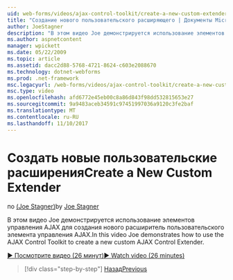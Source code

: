 ```yaml
---
uid: web-forms/videos/ajax-control-toolkit/create-a-new-custom-extender
title: "Создание нового пользовательского расширяющего | Документы Microsoft"
author: JoeStagner
description: "В этом видео Joe демонстрируется использование элементов управления AJAX для создания нового расширитель пользовательского элемента управления AJAX."
ms.author: aspnetcontent
manager: wpickett
ms.date: 05/22/2009
ms.topic: article
ms.assetid: dacc2d88-5768-4721-8624-c603e2088670
ms.technology: dotnet-webforms
ms.prod: .net-framework
msc.legacyurl: /web-forms/videos/ajax-control-toolkit/create-a-new-custom-extender
msc.type: video
ms.openlocfilehash: afd6772e45eb00c8a86d843f98dd532815653e27
ms.sourcegitcommit: 9a9483aceb34591c97451997036a9120c3fe2baf
ms.translationtype: MT
ms.contentlocale: ru-RU
ms.lasthandoff: 11/10/2017
---
```

<a name="create-a-new-custom-extender"></a><span data-ttu-id="2b746-103">Создать новые пользовательские расширения</span><span class="sxs-lookup"><span data-stu-id="2b746-103">Create a New Custom Extender</span></span>
====================
<span data-ttu-id="2b746-104">по [(Joe Stagner)](https://github.com/JoeStagner)</span><span class="sxs-lookup"><span data-stu-id="2b746-104">by [Joe Stagner](https://github.com/JoeStagner)</span></span>

<span data-ttu-id="2b746-105">В этом видео Joe демонстрируется использование элементов управления AJAX для создания нового расширитель пользовательского элемента управления AJAX.</span><span class="sxs-lookup"><span data-stu-id="2b746-105">In this video Joe demonstrates how to use the AJAX Control Toolkit to create a new custom AJAX Control Extender.</span></span>

[<span data-ttu-id="2b746-106">&#9654; Посмотрите видео (26 минут)</span><span class="sxs-lookup"><span data-stu-id="2b746-106">&#9654; Watch video (26 minutes)</span></span>](https://channel9.msdn.com/Blogs/ASP-NET-Site-Videos/create-a-new-custom-extender)

>[!div class="step-by-step"]
[<span data-ttu-id="2b746-107">Назад</span><span class="sxs-lookup"><span data-stu-id="2b746-107">Previous</span></span>](editor-control-custom.md)
